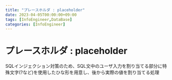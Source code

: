 ```yaml
---
title: "プレースホルダ : placeholder"
date: 2023-04-05T00:00:00+09:00
tags: [InfoEngineer,DataBase]
categories: [InfoEngineer]
---
```

# プレースホルダ : placeholder

SQLインジェクション対策のため、SQL文中のユーザ入力を割り当てる部分に特殊文字(?など)を使用したひな形を用意し、後から実際の値を割り当てる処理